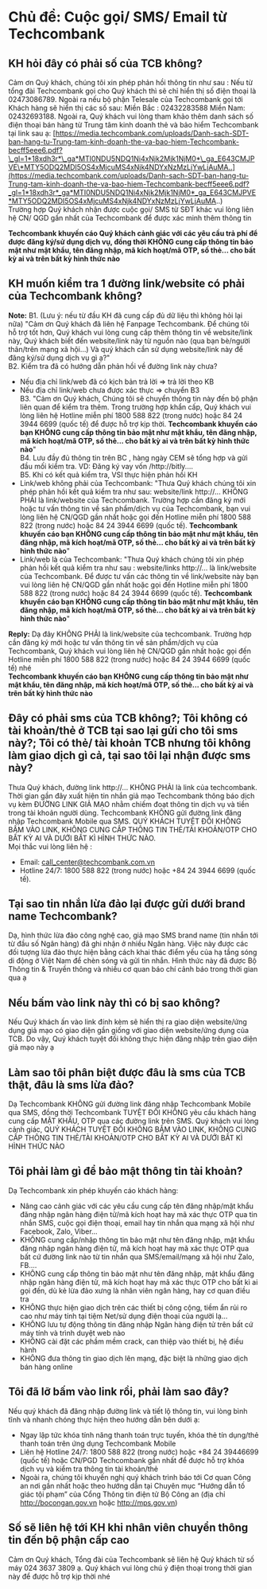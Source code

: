 # Chủ đề: Cuộc gọi/ SMS/ Email từ Techcombank

## KH hỏi đây có phải số của TCB không?

Cảm ơn Quý khách, chúng tôi xin phép phản hồi thông tin như sau : Nếu từ tổng đài Techcombank gọi cho Quý khách thì sẽ chỉ hiển thị số điện thoại là 02473086789. Ngoài ra nếu bộ phận Telesale của Techcombank gọi tới Khách hàng sẽ hiển thị các số sau: Miền Bắc : 02432283588 Miền Nam: 02432693188. Ngoài ra, Quý khách vui lòng tham khảo thêm danh sách số điện thoại bán hàng từ Trung tâm kinh doanh thẻ và bảo hiểm Techcombank tại link sau ạ: [https://media.techcombank.com/uploads/Danh-sach-SDT-ban-hang-tu-Trung-tam-kinh-doanh-the-va-bao-hiem-Techcombank-becff5eee6.pdf?\_gl=1*18xdh3r*\_ga*MTI0NDU5NDQ1Ni4xNjk2Mjk1NjM0*\_ga_E643CMJPVE\*MTY5ODQ2MDI5OS4xMjcuMS4xNjk4NDYxNzMzLjYwLjAuMA..](https://media.techcombank.com/uploads/Danh-sach-SDT-ban-hang-tu-Trung-tam-kinh-doanh-the-va-bao-hiem-Techcombank-becff5eee6.pdf?_gl=1*18xdh3r*_ga*MTI0NDU5NDQ1Ni4xNjk2Mjk1NjM0*_ga_E643CMJPVE*MTY5ODQ2MDI5OS4xMjcuMS4xNjk4NDYxNzMzLjYwLjAuMA..)  
Trường hợp Quý khách nhận được cuộc gọi/ SMS từ SĐT khác vui lòng liên hệ CN/ QGD gần nhất của Techcombank để được xác minh thêm thông tin

**Techcombank khuyến cáo Quý khách cảnh giác với các yêu cầu trả phí để được đăng ký/sử dụng dịch vụ, đồng thời KHÔNG cung cấp thông tin bảo mật như mật khẩu, tên đăng nhập, mã kích hoạt/mã OTP, số thẻ... cho bất kỳ ai và trên bất kỳ hình thức nào**

## KH muốn kiểm tra 1 đường link/website có phải của Techcombank không?

**Note:** B1. (Lưu ý: nếu từ đầu KH đã cung cấp đủ dữ liệu thì không hỏi lại nữa) "Cảm ơn Quý khách đã liên hệ Fanpage Techcombank. Để chúng tôi hỗ trợ tốt hơn, Quý khách vui lòng cung cấp thêm thông tin về website/link này, Quý khách biết đến website/link này từ nguồn nào (qua bạn bè/người thân/trên mạng xã hội…) Và quý khách cần sử dụng website/link này để đăng ký/sử dụng dịch vụ gì ạ?"  
B2. Kiểm tra đã có hướng dẫn phản hồi về đường link này chưa?

- Nếu địa chỉ link/web đã có kịch bản trả lời => trả lời theo KB
- Nếu địa chỉ link/web chưa được xác thực => chuyển B3  
  B3. "Cảm ơn Quý khách, Chúng tôi sẽ chuyển thông tin này đến bộ phận liên quan để kiểm tra thêm. Trong trường hợp khẩn cấp, Quý khách vui lòng liên hệ Hotline miễn phí 1800 588 822 (trong nước) hoặc 84 24 3944 6699 (quốc tế) để được hỗ trợ kịp thời. **Techcombank khuyến cáo bạn KHÔNG cung cấp thông tin bảo mật như mật khẩu, tên đăng nhập, mã kích hoạt/mã OTP, số thẻ... cho bất kỳ ai và trên bất kỳ hình thức nào**"  
  B4. Lưu đầy đủ thông tin trên BC , hàng ngày CEM sẽ tổng hợp và gửi đầu mối kiểm tra. VD: Đăng ký vay vốn /http://bitly....  
  B5. Khi có kết quả kiểm tra, VSI thực hiện phản hồi KH
- Link/web không phải của Techcombank: "Thưa Quý khách chúng tôi xin phép phản hồi kết quả kiểm tra như sau: website/link http://... KHÔNG PHẢI là link/website của Techcombank. Trường hợp cần đăng ký mới hoặc tư vấn thông tin về sản phẩm/dịch vụ của Techcombank, bạn vui lòng liên hệ CN/QGD gần nhất hoặc gọi đến Hotline miễn phí 1800 588 822 (trong nước) hoặc 84 24 3944 6699 (quốc tế). **Techcombank khuyến cáo bạn KHÔNG cung cấp thông tin bảo mật như mật khẩu, tên đăng nhập, mã kích hoạt/mã OTP, số thẻ... cho bất kỳ ai và trên bất kỳ hình thức nào**"
- Link/web là của Techcombank: "Thưa Quý khách chúng tôi xin phép phản hồi kết quả kiểm tra như sau : website/links http://... là link/website của Techcombank. Để được tư vấn các thông tin về link/website này bạn vui lòng liên hệ CN/QGD gần nhất hoặc gọi đến Hotline miễn phí 1800 588 822 (trong nước) hoặc 84 24 3944 6699 (quốc tế). **Techcombank khuyến cáo bạn KHÔNG cung cấp thông tin bảo mật như mật khẩu, tên đăng nhập, mã kích hoạt/mã OTP, số thẻ... cho bất kỳ ai và trên bất kỳ hình thức nào**"

**Reply:** Dạ đây KHÔNG PHẢI là link/website của techcombank. Trường hợp cần đăng ký mới hoặc tư vấn thông tin về sản phẩm/dịch vụ của Techcombank, Quý khách vui lòng liên hệ CN/QGD gần nhất hoặc gọi đến Hotline miễn phí 1800 588 822 (trong nước) hoặc 84 24 3944 6699 (quốc tế) nhé  
**Techcombank khuyến cáo bạn KHÔNG cung cấp thông tin bảo mật như mật khẩu, tên đăng nhập, mã kích hoạt/mã OTP, số thẻ... cho bất kỳ ai và trên bất kỳ hình thức nào**

## Đây có phải sms của TCB không?; Tôi không có tài khoản/thẻ ở TCB tại sao lại gửi cho tôi sms này?; Tôi có thẻ/ tài khoản TCB nhưng tôi không làm giao dịch gì cả, tại sao tôi lại nhận được sms này?

Thưa Quý khách, đường link http://... KHÔNG PHẢI là link của techcombank. Thời gian gần đây xuất hiện tin nhắn giả mạo Techcombank thông báo dịch vụ kèm ĐƯỜNG LINK GIẢ MẠO nhằm chiếm đoạt thông tin dịch vụ và tiền trong tài khoản người dùng. Techcombank KHÔNG gửi đường link đăng nhập Techcombank Mobile qua SMS. QUÝ KHÁCH TUYỆT ĐỐI KHÔNG BẤM VÀO LINK, KHÔNG CUNG CẤP THÔNG TIN THẺ/TÀI KHOẢN/OTP CHO BẤT KỲ AI VÀ DƯỚI BẤT KÌ HÌNH THỨC NÀO.  
Mọi thắc vui lòng liên hệ :

- Email: call_center@techcombank.com.vn
- Hotline 24/7: 1800 588 822 (trong nước) hoặc +84 24 3944 6699 (quốc tế).

## Tại sao tin nhắn lừa đảo lại được gửi dưới brand name Techcombank?

Dạ, hình thức lừa đảo công nghệ cao, giả mạo SMS brand name (tin nhắn tới từ đầu số Ngân hàng) đã ghi nhận ở nhiều Ngân hàng. Việc này được các đối tượng lừa đảo thực hiện bằng cách khai thác điểm yếu của hạ tầng sóng di động ở Việt Nam để chèn sóng và gửi tin nhắn. Hình thức này đã được Bộ Thông tin & Truyền thông và nhiều cơ quan báo chí cảnh báo trong thời gian qua ạ

## Nếu bấm vào link này thì có bị sao không?

Nếu Quý khách ấn vào link đính kèm sẽ hiển thị ra giao diện website/ứng dụng giả mạo có giao diện gần giống với giao diện website/ứng dụng của TCB. Do vậy, Quý khách tuyệt đối không thực hiện đăng nhập trên giao diện giả mạo này ạ

## Làm sao tôi phân biệt được đâu là sms của TCB thật, đâu là sms lừa đảo?

Dạ Techcombank KHÔNG gửi đường link đăng nhập Techcombank Mobile qua SMS, đồng thời Techcombank TUYỆT ĐỐI KHÔNG yêu cầu khách hàng cung cấp MẬT KHẨU, OTP qua các đường link trên SMS. Quý khách vui lòng cảnh giác, QUÝ KHÁCH TUYỆT ĐỐI KHÔNG BẤM VÀO LINK, KHÔNG CUNG CẤP THÔNG TIN THẺ/TÀI KHOẢN/OTP CHO BẤT KỲ AI VÀ DƯỚI BẤT KÌ HÌNH THỨC NÀO

## Tôi phải làm gì để bảo mật thông tin tài khoản?

Dạ Techcombank xin phép khuyến cáo khách hàng:

- Nâng cao cảnh giác với các yêu cầu cung cấp tên đăng nhập/mật khẩu đăng nhập ngân hàng điện tử/mã kích hoạt hay mã xác thực OTP qua tin nhắn SMS, cuộc gọi điện thoại, email hay tin nhắn qua mạng xã hội như Facebook, Zalo, Viber…
- KHÔNG cung cấp/nhập thông tin bảo mật như tên đăng nhập, mật khẩu đăng nhập ngân hàng điện tử, mã kích hoạt hay mã xác thực OTP qua bất cứ đường link nào từ tin nhắn qua SMS/email/mạng xã hội như Zalo, FB....
- KHÔNG cung cấp thông tin bảo mật như tên đăng nhập, mật khẩu đăng nhập ngân hàng điện tử, mã kích hoạt hay mã xác thực OTP cho bất kì ai gọi đến, dù kẻ lừa đảo xưng là nhân viên ngân hàng, hay cơ quan điều tra
- KHÔNG thực hiện giao dịch trên các thiết bị công cộng, tiềm ẩn rủi ro cao như máy tính tại tiệm Net/sử dụng điện thoại của người lạ...
- KHÔNG lưu tự động thông tin đăng nhập Ngân hàng điện tử trên bất cứ máy tính và trình duyệt web nào
- KHÔNG cài đặt các phầm mềm crack, can thiệp vào thiết bị, hệ điều hành
- KHÔNG đưa thông tin giao dịch lên mạng, đặc biệt là những giao dịch bán hàng online

## Tôi đã lỡ bấm vào link rồi, phải làm sao đây?

Nếu quý khách đã đăng nhập đường link và tiết lộ thông tin, vui lòng bình tĩnh và nhanh chóng thực hiện theo hướng dẫn bên dưới ạ:

- Ngay lập tức khóa tính năng thanh toán trực tuyến, khóa thẻ tín dụng/thẻ thanh toán trên ứng dụng Techcombank Mobile
- Liên hệ Hotline 24/7: 1800 588 822 (trong nước) hoặc +84 24 39446699 (quốc tế) hoặc CN/PGD Techcombank gần nhất để được hỗ trợ khóa dịch vụ và kiểm tra thông tin tài khoản/thẻ
- Ngoài ra, chúng tôi khuyến nghị quý khách trình báo tới Cơ quan Công an nơi gần nhất hoặc theo hướng dẫn tại Chuyên mục “Hướng dẫn tố giác tội phạm” của Cổng Thông tin điện tử Bộ Công an (địa chỉ http://bocongan.gov.vn hoặc http://mps.gov.vn)

## Số sẽ liên hệ tới KH khi nhân viên chuyển thông tin đến bộ phận cấp cao

Cảm ơn Quý khách, Tổng đài của Techcombank sẽ liên hệ Quý khách từ số máy 024 3637 3809 ạ. Quý khách vui lòng chú ý điện thoại trong thời gian này để được hỗ trợ kịp thời nhé
